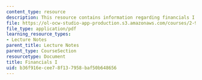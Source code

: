 ```yaml
---
content_type: resource
description: This resource contains information regarding financials I.
file: https://ol-ocw-studio-app-production.s3.amazonaws.com/courses/2-96-management-in-engineering-fall-2012/b36f916ecee78f137958baf50b648656_MIT2_96F12_lec03.pdf
file_type: application/pdf
learning_resource_types:
- Lecture Notes
parent_title: Lecture Notes
parent_type: CourseSection
resourcetype: Document
title: Financials I
uid: b36f916e-cee7-8f13-7958-baf50b648656
---
```

